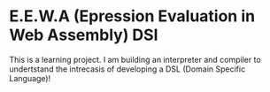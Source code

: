# E.E.W.A (Epression Evaluation in Web Assembly) DSl

This is a learning project. I am building an interpreter and compiler to undertstand the intrecasis of developing a DSL (Domain Specific Language)!
